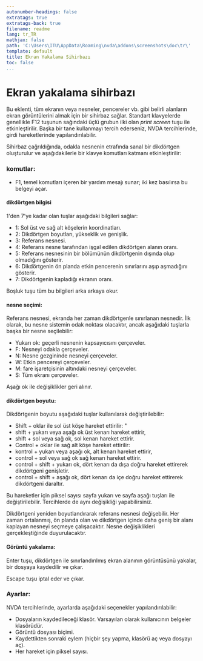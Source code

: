 ```yaml
---
autonumber-headings: false
extratags: true
extratags-back: true
filename: readme
lang: tr_TR
mathjax: false
path: 'C:\Users\ITU\AppData\Roaming\nvda\addons\screenshots\doc\tr\'
template: default
title: Ekran Yakalama Sihirbazı
toc: false
...
```


# Ekran yakalama sihirbazı

Bu eklenti, tüm ekranın veya nesneler, pencereler vb. gibi belirli alanların ekran görüntülerini almak için bir sihirbaz sağlar. Standart klavyelerde genellikle F12 tuşunun sağındaki üçlü grubun ilki olan _print screen_ tuşu ile etkinleştirilir. Başka bir tane kullanmayı tercih ederseniz, NVDA tercihlerinde, girdi hareketlerinde yapılandırılabilir.  

Sihirbaz çağrıldığında, odakla nesnenin etrafında sanal bir dikdörtgen oluşturulur ve aşağıdakilerle bir klavye komutları katmanı etkinleştirilir:  

### komutlar:  

* F1, temel komutları içeren bir yardım mesajı sunar; iki kez basılırsa bu belgeyi açar.  

#### dikdörtgen bilgisi

1'den 7'ye kadar olan tuşlar aşağıdaki bilgileri sağlar:  

* 1: Sol üst ve sağ alt köşelerin koordinatları.  
* 2: Dikdörtgen boyutları, yükseklik ve genişlik.  
* 3: Referans nesnesi.  
* 4: Referans nesne tarafından işgal edilen dikdörtgen alanın oranı.  
* 5: Referans nesnesinin bir bölümünün dikdörtgenin dışında olup olmadığını gösterir.  
* 6: Dikdörtgenin ön planda etkin pencerenin sınırlarını aşıp aşmadığını gösterir.  
* 7: Dikdörtgenin kapladığı ekranın oranı.  

Boşluk tuşu tüm bu bilgileri arka arkaya okur.  

#### nesne seçimi:

Referans nesnesi, ekranda her zaman dikdörtgenle sınırlanan nesnedir. İlk olarak, bu nesne sistemin odak noktası olacaktır, ancak aşağıdaki tuşlarla başka bir nesne seçilebilir:  

* Yukarı ok: geçerli nesnenin kapsayıcısını çerçeveler.  
* F: Nesneyi odakla çerçeveler.  
* N: Nesne gezgininde nesneyi çerçeveler.  
* W: Etkin pencereyi çerçeveler.  
* M: fare işaretçisinin altındaki nesneyi çerçeveler.  
* S: Tüm ekranı çerçeveler.  

Aşağı ok ile değişiklikler geri alınır.  

#### dikdörtgen boyutu:

Dikdörtgenin boyutu aşağıdaki tuşlar kullanılarak değiştirilebilir:  

* Shift + oklar ile sol üst köşe hareket ettirilir:  "
* shift + yukarı veya aşağı ok üst kenarı hareket ettirir,  
* shift + sol veya sağ ok, sol kenarı hareket ettirir.  
* Control + oklar ile sağ alt köşe hareket ettirilir:  
* kontrol + yukarı veya aşağı ok, alt kenarı hareket ettirir,  
* control + sol veya sağ ok sağ kenarı hareket ettirir.  
* control + shift + yukarı ok, dört kenarı da dışa doğru hareket ettirerek dikdörtgeni genişletir.  
* control + shift + aşağı ok, dört kenarı da içe doğru hareket ettirerek dikdörtgeni daraltır.  

Bu hareketler için piksel sayısı sayfa yukarı ve sayfa aşağı tuşları ile değiştirilebilir. Tercihlerde de aynı değişikliği yapabilirsiniz.  

Dikdörtgeni yeniden boyutlandırarak referans nesnesi değişebilir. Her zaman ortalanmış, ön planda olan ve dikdörtgen içinde daha geniş bir alanı kaplayan nesneyi seçmeye çalışacaktır. Nesne değişiklikleri gerçekleştiğinde duyurulacaktır.  

#### Görüntü yakalama:  

Enter tuşu, dikdörtgen ile sınırlandırılmış ekran alanının görüntüsünü yakalar, bir dosyaya kaydedilir ve çıkar.  

Escape tuşu iptal eder ve çıkar.  

### Ayarlar:  

NVDA tercihlerinde, ayarlarda aşağıdaki seçenekler yapılandırılabilir:  

* Dosyaların kaydedileceği klasör. Varsayılan olarak kullanıcının belgeler klasörüdür.  
* Görüntü dosyası biçimi.  
* Kaydettikten sonraki eylem (hiçbir şey yapma, klasörü aç veya dosyayı aç).  
* Her hareket için piksel sayısı.  